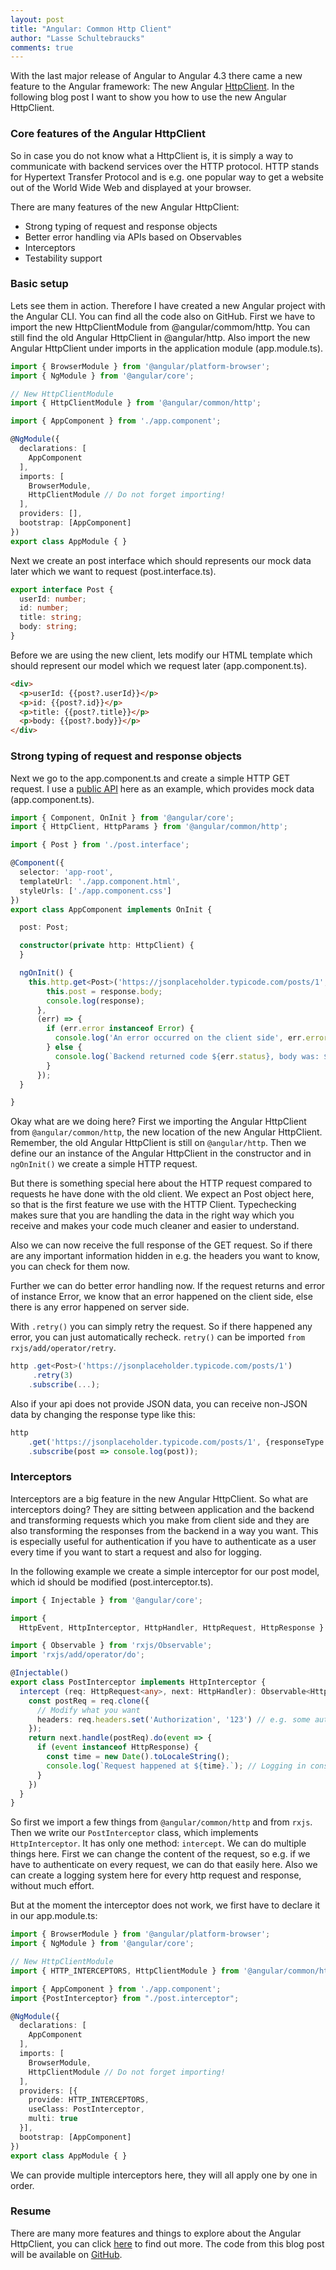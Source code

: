 ```yaml
---
layout: post
title: "Angular: Common Http Client"
author: "Lasse Schultebraucks"
comments: true
---
```


With the last major release of Angular to Angular 4.3 there came a new feature to the Angular framework: The new Angular [HttpClient](https://angular.io/guide/http/). In the following blog post I want to show you how to use the new Angular HttpClient.



### Core features of the Angular HttpClient
So in case you do not know what a HttpClient is, it is simply a way to communicate with backend services over the HTTP protocol. HTTP stands for Hypertext Transfer Protocol and is e.g. one popular way to get a website out of the World Wide Web and displayed at your browser.

There are many features of the new Angular HttpClient:

- Strong typing of request and response objects
- Better error handling via APIs based on Observables
- Interceptors
- Testability support

### Basic setup
Lets see them in action. Therefore I have created a new Angular project with the Angular CLI. You can find all the code also on GitHub. First we have to import the new HttpClientModule from @angular/commom/http. You can still find the old Angular HttpClient in @angular/http. Also import the new Angular HttpClient under imports in the application module (app.module.ts).

```typescript
import { BrowserModule } from '@angular/platform-browser';
import { NgModule } from '@angular/core';

// New HttpClientModule
import { HttpClientModule } from '@angular/common/http';

import { AppComponent } from './app.component';

@NgModule({
  declarations: [
    AppComponent
  ],
  imports: [
    BrowserModule,
    HttpClientModule // Do not forget importing!
  ],
  providers: [],
  bootstrap: [AppComponent]
})
export class AppModule { }
```
Next we create an post interface which should represents our mock data later which we want to request (post.interface.ts).
```typescript
export interface Post {
  userId: number;
  id: number;
  title: string;
  body: string;
}
```
Before we are using the new client, lets modify our HTML template which should represent our model which we request later (app.component.ts).

```html
<div>
  <p>userId: {{post?.userId}}</p>
  <p>id: {{post?.id}}</p>
  <p>title: {{post?.title}}</p>
  <p>body: {{post?.body}}</p>
</div>
```
### Strong typing of request and response objects
Next we go to the app.component.ts and create a simple HTTP GET request. I use a [public API](https://jsonplaceholder.typicode.com/) here as an example, which provides mock data (app.component.ts).

```typescript
import { Component, OnInit } from '@angular/core';
import { HttpClient, HttpParams } from '@angular/common/http';

import { Post } from './post.interface';

@Component({
  selector: 'app-root',
  templateUrl: './app.component.html',
  styleUrls: ['./app.component.css']
})
export class AppComponent implements OnInit {

  post: Post;

  constructor(private http: HttpClient) {
  }

  ngOnInit() {
    this.http.get<Post>('https://jsonplaceholder.typicode.com/posts/1', {observe: 'response'}).subscribe(response => {
        this.post = response.body;
        console.log(response);
      },
      (err) => {
        if (err.error instanceof Error) {
          console.log('An error occurred on the client side', err.error.message);
        } else {
          console.log(`Backend returned code ${err.status}, body was: ${err.error} (server error)`)
        }
      });
  }

}
```
Okay what are we doing here? First we importing the Angular HttpClient from `@angular/common/http`, the new location of the new Angular HttpClient. Remember, the old Angular HttpClient is still on `@angular/http`. Then we define our an instance of the Angular HttpClient in the constructor and in `ngOnInit()` we create a simple HTTP request.

But there is something special here about the HTTP request compared to requests he have done with the old client. We expect an Post object here, so that is the first feature we use with the HTTP Client. Typechecking makes sure that you are handling the data in the right way which you receive and makes your code much cleaner and easier to understand.

Also we can now receive the full response of the GET request. So if there are any important information hidden in e.g. the headers you want to know, you can check for them now.

Further we can do better error handling now. If the request returns and error of instance Error, we know that an error happened on the client side, else there is any error happened on server side.

With `.retry()` you can simply retry the request. So if there happened any error, you can just automatically recheck. `retry()` can be imported `from rxjs/add/operator/retry`.

```typescript
http .get<Post>('https://jsonplaceholder.typicode.com/posts/1')
     .retry(3)
    .subscribe(...);
```
Also if your api does not provide JSON data, you can receive non-JSON data by changing the response type like this:

```typescript
http
    .get('https://jsonplaceholder.typicode.com/posts/1', {responseType: 'text'})
    .subscribe(post => console.log(post));
```
### Interceptors
Interceptors are a big feature in the new Angular HttpClient. So what are interceptors doing? They are sitting between application and the backend and transforming requests which you make from client side and they are also transforming the responses from the backend in a way you want. This is especially useful for authentication if you have to authenticate as a user every time if you want to start a request and also for logging.

In the following example we create a simple interceptor for our post model, which id should be modified (post.interceptor.ts).

```typescript
import { Injectable } from '@angular/core';

import {
  HttpEvent, HttpInterceptor, HttpHandler, HttpRequest, HttpResponse } from '@angular/common/http'

import { Observable } from 'rxjs/Observable';
import 'rxjs/add/operator/do';

@Injectable()
export class PostInterceptor implements HttpInterceptor {
  intercept (req: HttpRequest<any>, next: HttpHandler): Observable<HttpEvent<any>> {
    const postReq = req.clone({
      // Modify what you want
      headers: req.headers.set('Authorization', '123') // e.g. some auth token for access
    });
    return next.handle(postReq).do(event => {
      if (event instanceof HttpResponse) {
        const time = new Date().toLocaleString();
        console.log(`Request happened at ${time}.`); // Logging in console when request happened
      }
    })
  }
}
```
So first we import a few things from `@angular/common/http` and from `rxjs`. Then we write our `PostInterceptor` class, which implements `HttpInterceptor`. It has only one method: `intercept`. We can do multiple things here. First we can change the content of the request, so e.g. if we have to authenticate on every request, we can do that easily here. Also we can create a logging system here for every http request and response, without much effort.

But at the moment the interceptor does not work, we first have to declare it in our app.module.ts:

```typescript
import { BrowserModule } from '@angular/platform-browser';
import { NgModule } from '@angular/core';

// New HttpClientModule
import { HTTP_INTERCEPTORS, HttpClientModule } from '@angular/common/http';

import { AppComponent } from './app.component';
import {PostInterceptor} from "./post.interceptor";

@NgModule({
  declarations: [
    AppComponent
  ],
  imports: [
    BrowserModule,
    HttpClientModule // Do not forget importing!
  ],
  providers: [{
    provide: HTTP_INTERCEPTORS,
    useClass: PostInterceptor,
    multi: true
  }],
  bootstrap: [AppComponent]
})
export class AppModule { }
```

We can provide multiple interceptors here, they will all apply one by one in order.

### Resume
There are many more features and things to explore about the Angular HttpClient, you can click [here](https://angular.io/guide/http) to find out more. The code from this blog post will be available on [GitHub](https://github.com/LSchultebraucks/angular-httpclient).
